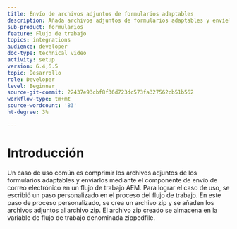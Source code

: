 ```yaml
---
title: Envío de archivos adjuntos de formularios adaptables
description: Añada archivos adjuntos de formularios adaptables y envíelos mediante el componente de envío de correo electrónico
sub-product: formularios
feature: Flujo de trabajo
topics: integrations
audience: developer
doc-type: technical video
activity: setup
version: 6.4,6.5
topic: Desarrollo
role: Developer
level: Beginner
source-git-commit: 22437e93cbf8f36d723dc573fa327562cb51b562
workflow-type: tm+mt
source-wordcount: '83'
ht-degree: 3%

---
```



# Introducción


Un caso de uso común es comprimir los archivos adjuntos de los formularios adaptables y enviarlos mediante el componente de envío de correo electrónico en un flujo de trabajo AEM. Para lograr el caso de uso, se escribió un paso personalizado en el proceso del flujo de trabajo. En este paso de proceso personalizado, se crea un archivo zip y se añaden los archivos adjuntos al archivo zip. El archivo zip creado se almacena en la variable de flujo de trabajo denominada zippedfile.

